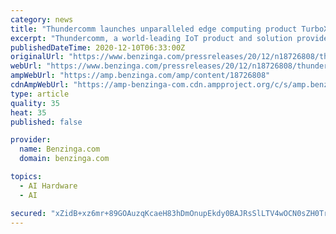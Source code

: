 ```yaml
---
category: news
title: "Thundercomm launches unparalleled edge computing product TurboX EB5 Edge AI Box"
excerpt: "Thundercomm, a world-leading IoT product and solution provider, unleashed a new era of edge computing with the launch of TurboX EB5 Edge"
publishedDateTime: 2020-12-10T06:33:00Z
originalUrl: "https://www.benzinga.com/pressreleases/20/12/n18726808/thundercomm-launches-unparalleled-edge-computing-product-turbox-eb5-edge-ai-box"
webUrl: "https://www.benzinga.com/pressreleases/20/12/n18726808/thundercomm-launches-unparalleled-edge-computing-product-turbox-eb5-edge-ai-box"
ampWebUrl: "https://amp.benzinga.com/amp/content/18726808"
cdnAmpWebUrl: "https://amp-benzinga-com.cdn.ampproject.org/c/s/amp.benzinga.com/amp/content/18726808"
type: article
quality: 35
heat: 35
published: false

provider:
  name: Benzinga.com
  domain: benzinga.com

topics:
  - AI Hardware
  - AI

secured: "xZidB+xz6mr+89GOAuzqKcaeH83hDmOnupEkdy0BAJRsSlLTV4wOCN0sZH0Tr/ACktr1T9pRkkj1UaxdUAtyhMtwHQDNosZ8Uj2iUQlUErIvuMt8SHlrmpTgGCbGuYDkdDg+nPWK2zz1hBtjGdpDoFchNiA+rTAHWbAAtliEToSJs71icIPMdCg20awbcOrjYEM/Ebovpb85fG6i8RUQc7GT+KC7U3/ic+yasCz5AFEvsnZy0bgumWra+lSR87n2Dy6nMd1SgQwUCaZANACbYiPt8vpCgXCrS0+DKFUtHqTFl1gRlnBQj6VgEZ/SOq8Oco+RocQnE4jxeraCvx73vHdtiQ1taZMmJPZLDxhpqy8=;dDWFrl88nta+8ilSJcIYbA=="
---
```


